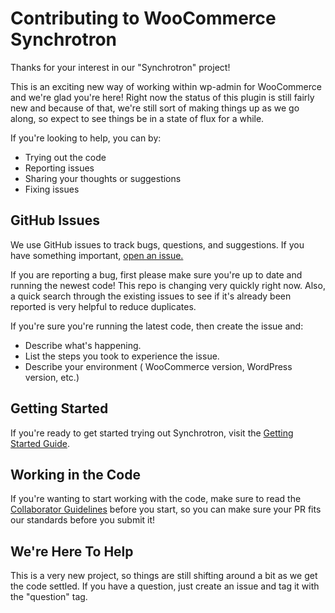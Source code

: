 # Contributing to WooCommerce Synchrotron

Thanks for your interest in our "Synchrotron" project!

This is an exciting new way of working within wp-admin for WooCommerce and we're
glad you're here! Right now the status of this plugin is still fairly new and
because of that, we're still sort of making things up as we go along, so expect
to see things be in a state of flux for a while.

If you're looking to help, you can by:
 * Trying out the code
 * Reporting issues
 * Sharing your thoughts or suggestions
 * Fixing issues

## GitHub Issues

We use GitHub issues to track bugs, questions, and suggestions. If you have
something important,
[open an issue.](https://github.com/Automattic/wc-synchrotron/issues/new)

If you are reporting a bug, first please make sure you're up to date
and running the newest code! This repo is changing very quickly right now.
Also, a quick search through the existing issues to see if it's already
been reported is very helpful to reduce duplicates.

If you're sure you're running the latest code, then create the issue and:
 * Describe what's happening.
 * List the steps you took to experience the issue.
 * Describe your environment ( WooCommerce version, WordPress version, etc.)

## Getting Started

If you're ready to get started trying out Synchrotron, visit the
[Getting Started Guide](https://github.com/Automattic/wc-synchrotron/wiki/Getting-Started).

## Working in the Code

If you're wanting to start working with the code, make sure to read the
[Collaborator Guidelines](COLLABORATORS.md)
before you start, so you can make sure your PR fits our standards before you
submit it!

## We're Here To Help

This is a very new project, so things are still shifting around a bit as we
get the code settled. If you have a question, just create an issue and tag it
with the "question" tag.


